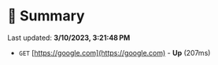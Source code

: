 # 📖 Summary
Last updated: **3/10/2023, 3:21:48 PM**

- `GET` [https://google.com](https://google.com) - **Up** (207ms)
